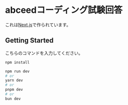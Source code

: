 # abceedコーディング試験回答

これは[Next.js](https://nextjs.org)で作られています。

## Getting Started

こちらのコマンドを入力してください。

```bash
npm install

npm run dev
# or
yarn dev
# or
pnpm dev
# or
bun dev
```
